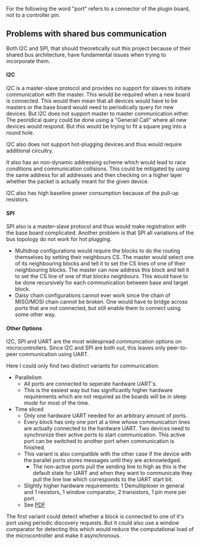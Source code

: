 
For the following the word "port" refers to a connector of the plugin board, not to a controller pin.

## Problems with shared bus communication

Both I2C and SPI, that should theoretically suit this project because of their shared bus architecture, have fundamental issues when trying to incorporate them.

#### I2C

I2C is a master-slave protocol and provides no support for slaves to initiate communication with the master.
This would be required when a new board is connected.
This would then mean that all devices would have to be masters or the base board would need to periodically query for new devices.
But I2C does not support master to master communication either.
The peoridical query could be done using a "Generall Call" where all new devices would respond.
But this would be trying to fit a square peg into a round hole.

I2C also does not support hot-plugging devices and thus would require additional circuitry.

It also has an non-dynamic addressing scheme which would lead to race conditions and communication collisions.
This could be mitigated by using the same address for all addresses and then checking on a higher layer whether the packet is actually meant for the given device.

I2C also has high baseline power consumption because of the pull-up resistors. 

#### SPI

SPI also is a master-slave protocol and thus would make registration with the base board complicated.
Another problem is that SPI all variations of the bus topology do not work for hot plugging.
- Multidrop configurations would require the blocks to do the routing themselves by setting their neighbours CS.
  The master would select one of its neighbouring blocks and tell it to set the CS lines of one of their neighbouring blocks.
  The master can now address this block and tell it to set the CS line of one of that blocks neighbours.
  This would have to be done recursively for each communication between base and target block.
- Daisy chain configurations cannot ever work since the chain of MISO/MOSI chain cannot be broken.
  One would have to bridge across ports that are not connected, but still enable them to connect using some other way.

#### Other Options 

I2C, SPI and UART are the most widespread communication options on microcontrollers.
Since I2C and SPI are both out, this leaves only peer-to-peer communication using UART.

Here I could only find two distinct variants for communication:
- Parallelism
  - All ports are connected to seperate hardware UART's.
  - This is the easiest way but has significantly higher hardware requirements which are not required as the boards will be in sleep mode for most of the time.
- Time sliced 
  - Only one hardware UART needed for an arbitrary amount of ports.
  - Every block has only one port at a time whose communication lines are actually connected to the hardware UART. 
    Two devices need to synchronize their active ports to start communication. 
    This active port can be switched to another port when communication is finished.
  - This variant is also compatible with the other case if the device with the parallel ports stores messages until they are acknowledged.
    - The non-active ports pull the sending line to high as this is the default state for UART and when they want to communicate they pull the line low which corresponds to the UART start bit.
  - Slightly higher hardware requirements: 1 Demultiplexer in general and 1 resistors, 1 window comparator, 2 transistors, 1 pin more per port.
  - See [PDF](https://github.com/davirieser/BlocklyMorph/blob/dd45b4aaba8524e23da5adf29cdbead551775158/TeX/build/default/default.pdf) 

The first variant could detect whether a block is connected to one of it's port using periodic discovery requests.
But it could also use a window comparator for detecting this which would reduce the computational load of the microcontroller and make it asynchronous. 

